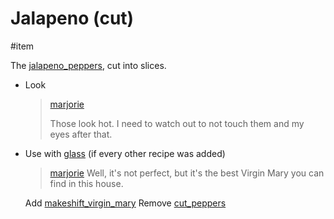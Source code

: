 # Jalapeno (cut)

#item

The [jalapeno_peppers](items/jalapeno_peppers.md), cut into slices.

- Look

  > [marjorie](characters/marjorie.md)
  >
  > Those look hot. I need to watch out to not touch them and my eyes after that.

- Use with [glass](items/glass.md) (if every other recipe was added)

  > [marjorie](characters/marjorie.md)
  > Well, it's not perfect, but it's the best Virgin Mary you can find in this house.

  Add [makeshift_virgin_mary](items/makeshift_virgin_mary.md)
  Remove [cut_peppers](items/cut_peppers.md)